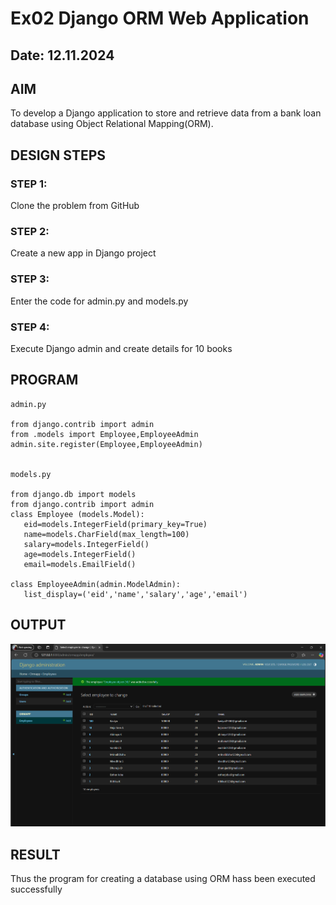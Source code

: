 # Ex02 Django ORM Web Application
## Date: 12.11.2024

## AIM
To develop a Django application to store and retrieve data from a bank loan database using Object Relational Mapping(ORM).


## DESIGN STEPS

### STEP 1:
Clone the problem from GitHub

### STEP 2:
Create a new app in Django project

### STEP 3:
Enter the code for admin.py and models.py

### STEP 4:
Execute Django admin and create details for 10 books

## PROGRAM
 ```
 admin.py

 from django.contrib import admin
from .models import Employee,EmployeeAdmin
admin.site.register(Employee,EmployeeAdmin)
  

 models.py

 from django.db import models
from django.contrib import admin
class Employee (models.Model):
    eid=models.IntegerField(primary_key=True)
    name=models.CharField(max_length=100)
    salary=models.IntegerField()
    age=models.IntegerField()
    email=models.EmailField()
 
class EmployeeAdmin(admin.ModelAdmin):
    list_display=('eid','name','salary','age','email')

```




## OUTPUT

![alt text](<Screenshot 2024-11-14 094046.png>)




## RESULT
Thus the program for creating a database using ORM hass been executed successfully
